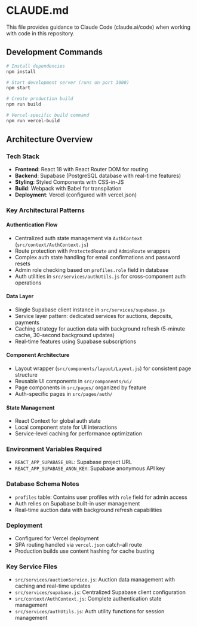 # CLAUDE.md

This file provides guidance to Claude Code (claude.ai/code) when working with code in this repository.

## Development Commands

```bash
# Install dependencies
npm install

# Start development server (runs on port 3000)
npm start

# Create production build
npm run build

# Vercel-specific build command
npm run vercel-build
```

## Architecture Overview

### Tech Stack
- **Frontend**: React 18 with React Router DOM for routing
- **Backend**: Supabase (PostgreSQL database with real-time features)
- **Styling**: Styled Components with CSS-in-JS
- **Build**: Webpack with Babel for transpilation
- **Deployment**: Vercel (configured with vercel.json)

### Key Architectural Patterns

#### Authentication Flow
- Centralized auth state management via `AuthContext` (`src/context/AuthContext.js`)
- Route protection with `ProtectedRoute` and `AdminRoute` wrappers
- Complex auth state handling for email confirmations and password resets
- Admin role checking based on `profiles.role` field in database
- Auth utilities in `src/services/authUtils.js` for cross-component auth operations

#### Data Layer
- Single Supabase client instance in `src/services/supabase.js`
- Service layer pattern: dedicated services for auctions, deposits, payments
- Caching strategy for auction data with background refresh (5-minute cache, 30-second background updates)
- Real-time features using Supabase subscriptions

#### Component Architecture
- Layout wrapper (`src/components/layout/Layout.js`) for consistent page structure
- Reusable UI components in `src/components/ui/`
- Page components in `src/pages/` organized by feature
- Auth-specific pages in `src/pages/auth/`

#### State Management
- React Context for global auth state
- Local component state for UI interactions
- Service-level caching for performance optimization

### Environment Variables Required
- `REACT_APP_SUPABASE_URL`: Supabase project URL
- `REACT_APP_SUPABASE_ANON_KEY`: Supabase anonymous API key

### Database Schema Notes
- `profiles` table: Contains user profiles with `role` field for admin access
- Auth relies on Supabase built-in user management
- Real-time auction data with background refresh capabilities

### Deployment
- Configured for Vercel deployment
- SPA routing handled via `vercel.json` catch-all route
- Production builds use content hashing for cache busting

### Key Service Files
- `src/services/auctionService.js`: Auction data management with caching and real-time updates
- `src/services/supabase.js`: Centralized Supabase client configuration
- `src/context/AuthContext.js`: Complete authentication state management
- `src/services/authUtils.js`: Auth utility functions for session management
